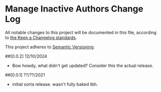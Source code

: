 # Manage Inactive Authors Change Log

All notable changes to this project will be documented in this file, according to [the Keep a Changelog standards](http://keepachangelog.com/).

This project adheres to [Semantic Versioning](http://semver.org/).

##[0.0.2] 12/10/2024

* Bow howdy, what didn't get updated? Consider this the actual release.

##[0.0.1] ??/??/2021

* initial sorta release. wasn't fully baked tbh.

